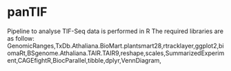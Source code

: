 # panTIF

Pipeline to analyse TIF-Seq data is performed in R
The required libraries are as follow: GenomicRanges,TxDb.Athaliana.BioMart.plantsmart28,rtracklayer,ggplot2,biomaRt,BSgenome.Athaliana.TAIR.TAIR9,reshape,scales,SummarizedExperiment,CAGEfightR,BiocParallel,tibble,dplyr,VennDiagram,
